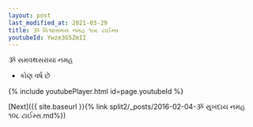 ```yaml
---
layout: post
last_modified_at: 2021-03-29
title: ૐ વિશ્વાસમય નમહ ૧૦૮ ટાઈમ્સ
youtubeId: Ywze3G5ZmII
---
```

 
 
 ૐ સમવથસરાયા નમહ  
 
 -  કોણ વર્ષ છે 
 
  
 
  
 
 
 
 
 
 


{% include youtubePlayer.html id=page.youtubeId %}
 
[Next]({{ site.baseurl }}{% link  split2/_posts/2016-02-04-ૐ સુખદાય નમહ ૧૦૮ ટાઈમ્સ.md%})
 
